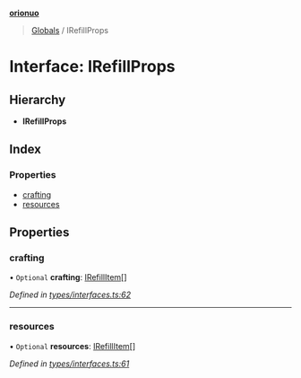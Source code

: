 **[orionuo](../README.md)**

> [Globals](../globals.md) / IRefillProps

# Interface: IRefillProps

## Hierarchy

* **IRefillProps**

## Index

### Properties

* [crafting](irefillprops.md#crafting)
* [resources](irefillprops.md#resources)

## Properties

### crafting

• `Optional` **crafting**: [IRefillItem](irefillitem.md)[]

*Defined in [types/interfaces.ts:62](https://github.com/msviha/orionuo/blob/9d75b1e/src/types/interfaces.ts#L62)*

___

### resources

• `Optional` **resources**: [IRefillItem](irefillitem.md)[]

*Defined in [types/interfaces.ts:61](https://github.com/msviha/orionuo/blob/9d75b1e/src/types/interfaces.ts#L61)*
